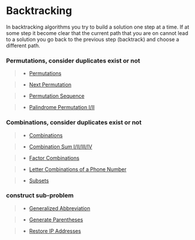 # Backtracking

In backtracking algorithms you try to build a solution one step at a time. If at some step it become clear that the current path that you are on cannot lead to a solution you go back to the previous step (backtrack) and choose a different path.


### Permutations, consider duplicates exist or not

> * [Permutations](permutations.md)

> * [Next Permutation](../array/next_permutation.md)

> * [Permutation Sequence](permutation_sequence.md)

> * [Palindrome Permutation I/II](../string/palindrome_permutation.md)

### Combinations, consider duplicates exist or not

> * [Combinations](combinations.md)

> * [Combination Sum I/II/III/IV](combination_sum.md)

> * [Factor Combinations](factor_combinations.md)

> * [Letter Combinations of a Phone Number](letter_combinations_of_a_phone_number.md)

> * [Subsets](subsets.md)
 
### construct sub-problem

> * [Generalized Abbreviation](generalized_abbreviation.md)

> * [Generate Parentheses](generate_parentheses.md)

> * [Restore IP Addresses](restore_ip_addresses.md)
